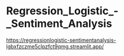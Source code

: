 # Regression_Logistic_-_Sentiment_Analysis

https://regressionlogistic-sentimentanalysis-lgbxfzczme5clpzfct9qmg.streamlit.app/
